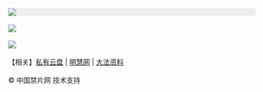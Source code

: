 <div style="width:100%;background-color:#eee;"><a href="https://a513.online/"><img src="https://github.com/JohnChen201502/jinpian/blob/master/nav-zgjp.png?raw=true"/></a></div>

</br>
<div style="width:100%;"><a href="https://fl513.site/"><img src="https://github.com/JohnChen201502/jinpian/blob/master/nav-xtr.png?raw=true"/></a></div>
</br>

<div style="width:100%;"><a href="https://aa513.ml/"><img src="https://github.com/JohnChen201502/jinpian/blob/master/nav-djy.png?raw=true"/></a></div>

</br>
 【相关】<a href="http://aq425.xyz/">私有云盘</a> | <a href="https://minghui.fa513.website/">明慧网</a>  |  <a href="https://fa513.website/">大法资料</a> 

</br>

</br>
© 中国禁片网 技术支持
